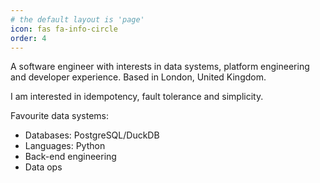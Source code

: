 ```yaml
---
# the default layout is 'page'
icon: fas fa-info-circle
order: 4
---
```


A software engineer with interests in data systems, platform engineering and developer experience. Based in London, United Kingdom.

I am interested in idempotency, fault tolerance and simplicity.

Favourite data systems:
- Databases: PostgreSQL/DuckDB
- Languages: Python
- Back-end engineering
- Data ops
